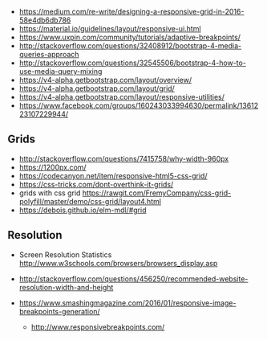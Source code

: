 - https://medium.com/re-write/designing-a-responsive-grid-in-2016-58e4db6db786
- https://material.io/guidelines/layout/responsive-ui.html
- https://www.uxpin.com/community/tutorials/adaptive-breakpoints/
- http://stackoverflow.com/questions/32408912/bootstrap-4-media-queries-approach
- http://stackoverflow.com/questions/32545506/bootstrap-4-how-to-use-media-query-mixing
- https://v4-alpha.getbootstrap.com/layout/overview/
- https://v4-alpha.getbootstrap.com/layout/grid/
- https://v4-alpha.getbootstrap.com/layout/responsive-utilities/
- https://www.facebook.com/groups/160243033994630/permalink/1361223107229944/

## Grids

- http://stackoverflow.com/questions/7415758/why-width-960px
- https://1200px.com/
- https://codecanyon.net/item/responsive-html5-css-grid/
- https://css-tricks.com/dont-overthink-it-grids/
- grids with css grid https://rawgit.com/FremyCompany/css-grid-polyfill/master/demo/css-grid/layout4.html
- https://debois.github.io/elm-mdl/#grid

## Resolution

- Screen Resolution Statistics http://www.w3schools.com/browsers/browsers_display.asp
- http://stackoverflow.com/questions/456250/recommended-website-resolution-width-and-height

- https://www.smashingmagazine.com/2016/01/responsive-image-breakpoints-generation/
  - http://www.responsivebreakpoints.com/
